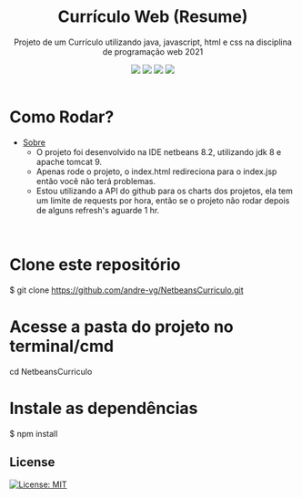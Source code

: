 <h1 align="center">Currículo Web (Resume)</h1>
<p align="center">Projeto de um Currículo utilizando java, javascript, html e css na disciplina de programação web 2021</p>


<div align="center">  
<img src="https://img.shields.io/badge/html5-%23E34F26.svg?style=for-the-badge&logo=html5&logoColor=white"></img>
<img src="https://img.shields.io/badge/java-%23ED8B00.svg?style=for-the-badge&logo=java&logoColor=white"></img>
<img src="https://img.shields.io/badge/css3-%231572B6.svg?style=for-the-badge&logo=css3&logoColor=white"></img>
<img src="https://img.shields.io/badge/Bootstrap-563D7C?style=for-the-badge&logo=bootstrap&logoColor=white"></img>
</div>
<br>

Como Rodar?
=================
<!--ts-->
* [Sobre](#Sobre)
     * O projeto foi desenvolvido na IDE netbeans 8.2, utilizando jdk 8 e apache tomcat 9.<br>
     * Apenas rode o projeto, o index.html redireciona para o index.jsp então você não terá problemas.<br>
     * Estou utilizando a API do github para os charts dos projetos, ela tem um limite de requests por hora, então se o projeto não rodar depois de alguns refresh's aguarde 1 hr.
<!--te-->
<br>

# Clone este repositório
$ git clone https://github.com/andre-vg/NetbeansCurriculo.git

# Acesse a pasta do projeto no terminal/cmd
cd NetbeansCurriculo

# Instale as dependências
$ npm install

## License
[![License: MIT](https://img.shields.io/badge/License-MIT-yellow.svg)](https://opensource.org/licenses/MIT)
